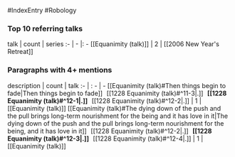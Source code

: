 #IndexEntry #Robology

### Top 10 referring talks
talk | count | series
:- | - |: -
[[Equanimity (talk)]] | 2 | [[2006 New Year's Retreat]]

### Paragraphs with 4+ mentions
description | count | talk
:- | : - | -
[[Equanimity (talk)#Then things begin to fade\|Then things begin to fade]] &nbsp;&nbsp;[[1228 Equanimity (talk)#^11-3\|.]] &nbsp; **[[1228 Equanimity (talk)#^12-1\|.]]** &nbsp; [[1228 Equanimity (talk)#^12-2\|.]] | 1 | [[Equanimity (talk)]]
[[Equanimity (talk)#The dying down of the push and the pull brings long-term nourishment for the being and it has love in it\|The dying down of the push and the pull brings long-term nourishment for the being, and it has love in it]] &nbsp;&nbsp;[[1228 Equanimity (talk)#^12-2\|.]] &nbsp; **[[1228 Equanimity (talk)#^12-3\|.]]** &nbsp; [[1228 Equanimity (talk)#^12-4\|.]] | 1 | [[Equanimity (talk)]]

